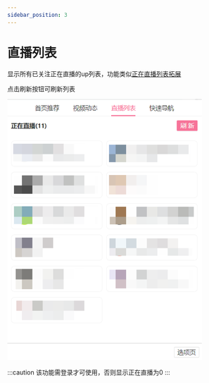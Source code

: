 ```yaml
---
sidebar_position: 3
---
```


# 直播列表

显示所有已关注正在直播的up列表，功能类似[正在直播列表拓展](../website.md#正在直播列表拓展)

点击刷新按钮可刷新列表

![image-20221007012231617](images/image-20221007012231617.png)

:::caution
该功能需登录才可使用，否则显示正在直播为0
:::
